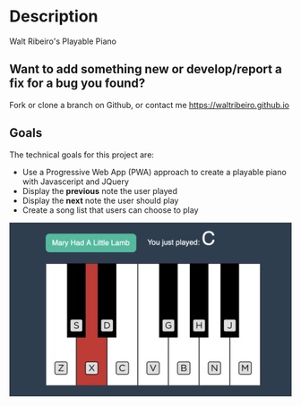 # Description
Walt Ribeiro's Playable Piano

## Want to add something new or develop/report a fix for a bug you found?
Fork or clone a branch on Github, or contact me https://waltribeiro.github.io

## Goals
The technical goals for this project are:
- Use a Progressive Web App (PWA) approach to create a playable piano with Javasceript and JQuery
- Display the **previous** note the user played
- Display the **next** note the user should play
- Create a song list that users can choose to play


![Music](img/screenshot.png)